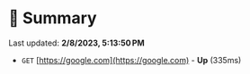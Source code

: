 # 📖 Summary
Last updated: **2/8/2023, 5:13:50 PM**

- `GET` [https://google.com](https://google.com) - **Up** (335ms)
